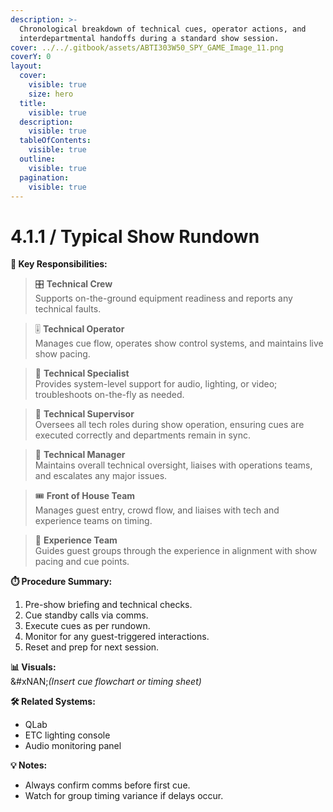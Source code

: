 ```yaml
---
description: >-
  Chronological breakdown of technical cues, operator actions, and
  interdepartmental handoffs during a standard show session.
cover: ../../.gitbook/assets/ABTI303W50_SPY_GAME_Image_11.png
coverY: 0
layout:
  cover:
    visible: true
    size: hero
  title:
    visible: true
  description:
    visible: true
  tableOfContents:
    visible: true
  outline:
    visible: true
  pagination:
    visible: true
---
```


# 4.1.1 / Typical Show Rundown

**👤 Key Responsibilities:**

> 🎛 **Technical Crew**\
> Supports on-the-ground equipment readiness and reports any technical faults.

> 🎚 **Technical Operator**\
> Manages cue flow, operates show control systems, and maintains live show pacing.

> 🔧 **Technical Specialist**\
> Provides system-level support for audio, lighting, or video; troubleshoots on-the-fly as needed.

> 🧭 **Technical Supervisor**\
> Oversees all tech roles during show operation, ensuring cues are executed correctly and departments remain in sync.

> 📡 **Technical Manager**\
> Maintains overall technical oversight, liaises with operations teams, and escalates any major issues.

> 🎟 **Front of House Team**\
> Manages guest entry, crowd flow, and liaises with tech and experience teams on timing.

> 🧝 **Experience Team**\
> Guides guest groups through the experience in alignment with show pacing and cue points.

**⏱️ Procedure Summary:**

1. Pre-show briefing and technical checks.
2. Cue standby calls via comms.
3. Execute cues as per rundown.
4. Monitor for any guest-triggered interactions.
5. Reset and prep for next session.

**📊 Visuals:**\
&#xNAN;_(Insert cue flowchart or timing sheet)_

**🛠 Related Systems:**

* QLab
* ETC lighting console
* Audio monitoring panel

**💡 Notes:**

* Always confirm comms before first cue.
* Watch for group timing variance if delays occur.

